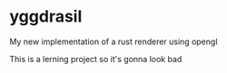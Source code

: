 # yggdrasil
My new implementation of a rust renderer using opengl

This is a lerning project so it's gonna look bad

